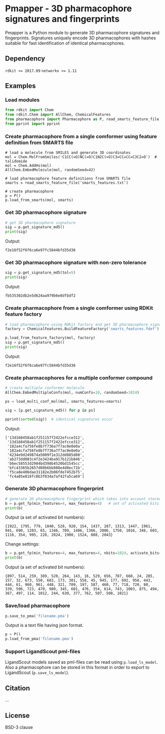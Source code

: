 # Pmapper - 3D pharmacophore signatures and fingerprints

Pmapper is a Python module to generate 3D pharmacophore signatures and fingerprints.
Signatures uniquely encode 3D pharmacophores with hashes suitable for fast identification of identical pharmacophores.

## Dependency

`rdkit >= 2017.09`
`networkx >= 1.11`

## Examples

### Load modules
```python
from rdkit import Chem
from rdkit.Chem import AllChem, ChemicalFeatures
from pharmacophore import Pharmacophore as P, read_smarts_feature_file, load_multi_conf_mol
from pprint import pprint
```
### Create pharmacophore from a single comformer using feature definition from SMARTS file
```
# load a molecule from SMILES and generate 3D coordinates
mol = Chem.MolFromSmiles('C1CC(=O)NC(=O)C1N2C(=O)C3=CC=CC=C3C2=O')  # talidomide
mol = Chem.AddHs(mol)
AllChem.EmbedMolecule(mol, randomSeed=42)

# load pharmacophore feature definitions from SMARTS file
smarts = read_smarts_feature_file('smarts_features.txt')

# create pharmacophore
p = P()
p.load_from_smarts(mol, smarts)
```
### Get 3D pharmacophore signature
```python
# get 3D pharmacophore signature
sig = p.get_signature_md5()
print(sig)
```
Output:
```
f2e16f52f6f6ca6e97fc5844bfd35d36
```
### Get 3D pharmacophore signature with non-zero tolerance
```python
sig = p.get_signature_md5(tol=5)
print(sig)
```
Output:
```
fb535302db2e5d624aa979b6e8dfbdf2
```
### Create pharmacophore from a single comformer using RDKit feature factory
```python
# load pharmacophore using RDKit factory and get 3D pharmacophore signature
factory = ChemicalFeatures.BuildFeatureFactory('smarts_features.fdef')

p.load_from_feature_factory(mol, factory)
sig = p.get_signature_md5()
print(sig)
```
Output:
```
f2e16f52f6f6ca6e97fc5844bfd35d36
```
### Create pharmacophores for a multiple conformer compound
```python
# create multiple conformer molecule
AllChem.EmbedMultipleConfs(mol, numConfs=10, randomSeed=1024)

ps = load_multi_conf_mol(mol, smarts_features=smarts)

sig = [p.get_signature_md5() for p in ps]

pprint(sorted(sig))  # identical signatures occur
```
Output:
```
['13d168458ab1f251157f2422efcce312',
 '13d168458ab1f251157f2422efcce312',
 '182a4cfa756fe8b7f736a7f7ac0e8e0a',
 '182a4cfa756fe8b7f736a7f7ac0e8e0a',
 '4234e9d249874a5009f1e312dd885d80',
 'ab273dd083c4f2e3424ba917b121b846',
 'b6ec58553d2984bd398b4520bd1545cc',
 'bfc43365b2657d08b6bb888e4d8ec71b',
 'f5ca8e406dae31182e2b06fde7452b75',
 'fc4a85e818fc0b3f034a7af42fa5ca69']
 ```
### Generate 3D pharmacophore fingerprint
```python
# generate 3D pharmacophore fingerprint which takes into account stereoconfiguration
b = p.get_fp(min_features=4, max_features=4)   # set of activated bits
print(b)
```
Output (a set of activated bit numbers):
```
{1922, 1795, 779, 1040, 528, 920, 154, 1437, 287, 1313, 1447, 1961, 941, 690, 1203, 65, 1346, 709, 1486, 1366, 2006, 1750, 1016, 346, 603, 1116, 354, 995, 228, 2024, 1900, 1524, 888, 2043}
```
Change settings:
```python
b = p.get_fp(min_features=4, max_features=4, nbits=1024, activate_bits=2)
print(b)
```
Output (a set of activated bit numbers):
```
{897, 514, 259, 389, 520, 264, 143, 16, 529, 656, 787, 660, 24, 285, 157, 32, 673, 550, 683, 173, 301, 558, 45, 945, 177, 692, 950, 443, 444, 61, 960, 961, 448, 321, 709, 197, 587, 460, 77, 718, 720, 80, 339, 596, 723, 470, 980, 345, 601, 476, 354, 614, 743, 1003, 875, 494, 367, 497, 114, 1012, 244, 630, 377, 762, 507, 508, 1021}
```
### Save/load pharmacophore
```python
p.save_to_pma('filename.pma')
```
Output is a text file having json format.
```python
p = P()
p.load_from_pma('filename.pma')
```
### Support LigandScout pml-files
LigandScout models saved as pml-files can be read using `p.load_ls_model`. Also a pharmacophore can be stored in this format in order to export to LigandScout (`p.save_ls_model`).

## Citation
...

## License
BSD-3 clause
